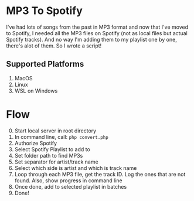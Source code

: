 # MP3 To Spotify
I've had lots of songs from the past in MP3 format and now that I've moved to Spotify, I needed all the MP3 files on Spotify (not as local files but actual Spotify tracks). And no way I'm adding them to my playlist one by one, there's alot of them. So I wrote a script!

## Supported Platforms
1. MacOS
2. Linux
3. WSL on Windows

# Flow
0. Start local server in root directory
1. In command line, call: `php convert.php`
2. Authorize Spotify
3. Select Spotify Playlist to add to
4. Set folder path to find MP3s
5. Set separator for artist/track name
6. Select which side is artist and which is track name
7. Loop through each MP3 file, get the track ID. Log the ones that are not found. Also, show progress in command line
8. Once done, add to selected playlist in batches
9. Done!